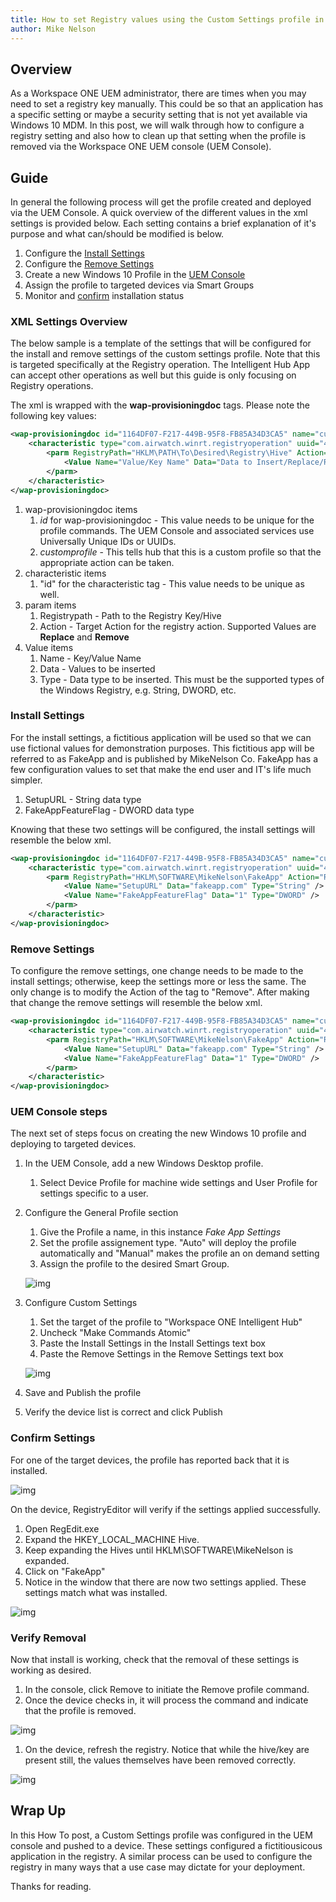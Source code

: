 ```yaml
---
title: How to set Registry values using the Custom Settings profile in Workspace ONE UEM
author: Mike Nelson
---
```


## Overview
As a Workspace ONE UEM administrator, there are times when you may need to set a registry key manually. This could be so that an application has a specific setting or maybe a security setting that is not yet available via Windows 10 MDM. In this post, we will walk through how to configure a registry setting and also how to clean up that setting when the profile is removed via the Workspace ONE UEM console (UEM Console).

<!--truncate-->

## Guide
In general the following process will get the profile created and deployed via the UEM Console. A quick overview of the different values in the xml settings is provided below. Each setting contains a brief explanation of it's purpose and what can/should be modified is below.

1. Configure the [Install Settings](#install-settings)
1. Configure the [Remove Settings](#remove-settings)
1. Create a new Windows 10 Profile in the [UEM Console](#uem-console-steps)
1. Assign the profile to targeted devices via Smart Groups
1. Monitor and [confirm](#confirm-settings) installation status

### XML Settings Overview
The below sample is a template of the settings that will be configured for the install and remove settings of the custom settings profile. Note that this is targeted specifically at the Registry operation. The Intelligent Hub App can accept other operations as well but this guide is only focusing on Registry operations.

The xml is wrapped with the **wap-provisioningdoc** tags. Please note the following key values:

```xml
<wap-provisioningdoc id="1164DF07-F217-449B-95F8-FB85A34D3CA5" name="customprofile">/
    <characteristic type="com.airwatch.winrt.registryoperation" uuid="4fa91319-eac0-4a16-9d10-093ba845b698">
        <parm RegistryPath="HKLM\PATH\To\Desired\Registry\Hive" Action="DesiredAction">
            <Value Name="Value/Key Name" Data="Data to Insert/Replace/Remove" Type="Value Type" />
        </parm>
    </characteristic>
</wap-provisioningdoc>
```
1. wap-provisioningdoc items
    1. *id* for wap-provisioningdoc - This value needs to be unique for the profile commands. The UEM Console and associated services use Universally Unique IDs or UUIDs.
    1. *customprofile* - This tells hub that this is a custom profile so that the appropriate action can be taken.
1. characteristic items
    1. "id" for the characteristic tag - This value needs to be unique as well. 
1. param items
    1. Registrypath - Path to the Registry Key/Hive
    1. Action - Target Action for the registry action. Supported Values are **Replace** and **Remove**
1. Value items
    1. Name - Key/Value Name
    1. Data - Values to be inserted
    1. Type - Data type to be inserted. This must be the supported types of the Windows Registry, e.g. String, DWORD, etc.

### Install Settings
For the install settings, a fictitious application will be used so that we can use fictional values for demonstration purposes. This fictitious app will be referred to as FakeApp and is published by MikeNelson Co. FakeApp has a few configuration values to set that make the end user and IT's life much simpler.
1. SetupURL - String data type
1. FakeAppFeatureFlag - DWORD data type

Knowing that these two settings will be configured, the install settings will resemble the below xml.

```xml
<wap-provisioningdoc id="1164DF07-F217-449B-95F8-FB85A34D3CA5" name="customprofile">/
    <characteristic type="com.airwatch.winrt.registryoperation" uuid="4fa91319-eac0-4a16-9d10-093ba845b698">
        <parm RegistryPath="HKLM\SOFTWARE\MikeNelson\FakeApp" Action="Replace">
            <Value Name="SetupURL" Data="fakeapp.com" Type="String" />
            <Value Name="FakeAppFeatureFlag" Data="1" Type="DWORD" />
        </parm>
    </characteristic>
</wap-provisioningdoc>
```

### Remove Settings
To configure the remove settings, one change needs to be made to the install settings; otherwise, keep the settings more or less the same. The only change is to modify the Action of the *<param>* tag to "Remove". After making that change the remove settings will resemble the below xml.

```xml
<wap-provisioningdoc id="1164DF07-F217-449B-95F8-FB85A34D3CA5" name="customprofile">/
    <characteristic type="com.airwatch.winrt.registryoperation" uuid="4fa91319-eac0-4a16-9d10-093ba845b698">
        <parm RegistryPath="HKLM\SOFTWARE\MikeNelson\FakeApp" Action="Remove">
            <Value Name="SetupURL" Data="fakeapp.com" Type="String" />
            <Value Name="FakeAppFeatureFlag" Data="1" Type="DWORD" />
        </parm>
    </characteristic>
</wap-provisioningdoc>
```

### UEM Console steps
The next set of steps focus on creating the new Windows 10 profile and deploying to targeted devices.

1. In the UEM Console, add a new Windows Desktop profile.
    1. Select Device Profile for machine wide settings and User Profile for settings specific to a user.
1. Configure the General Profile section
    1. Give the Profile a name, in this instance *Fake App Settings*
    1. Set the profile assignement type. "Auto" will deploy the profile automatically and "Manual" makes the profile an on demand setting
    1. Assign the profile to the desired Smart Group.

    ![img](/img/2020-03-20/GeneralProfileSettings.png)
    

1. Configure Custom Settings
    1. Set the target of the profile to "Workspace ONE Intelligent Hub"
    1. Uncheck "Make Commands Atomic"
    1. Paste the Install Settings in the Install Settings text box
    1. Paste the Remove Settings in the Remove Settings text box

    ![img](/img/blogimages/2020-03-20/CustomSettings.png)

1. Save and Publish the profile
1. Verify the device list is correct and click Publish

### Confirm Settings
For one of the target devices, the profile has reported back that it is installed. 

![img](/img/blogimages/2020-03-20/ConsoleInstalled.png)

On the device, RegistryEditor will verify if the settings applied successfully.
1. Open RegEdit.exe
1. Expand the HKEY_LOCAL_MACHINE Hive.
1. Keep expanding the Hives until HKLM\SOFTWARE\MikeNelson is expanded.
1. Click on "FakeApp"
1. Notice in the window that there are now two settings applied. These settings match what was installed.

![img](/img/blogimages/2020-03-20/InstalledRegistrySettings.png)

### Verify Removal
Now that install is working, check that the removal of these settings is working as desired. 

1. In the console, click Remove to initiate the Remove profile command.
1. Once the device checks in, it will process the command and indicate that the profile is removed.

![img](/img/blogimages/2020-03-20/ConsoleRemoved.png)

1. On the device, refresh the registry. Notice that while the hive/key are present still, the values themselves have been removed correctly.

![img](/img/blogimages/2020-03-20/RemovedRegistrySettings.png)

## Wrap Up
In this How To post, a Custom Settings profile was configured in the UEM console and pushed to a device. These settings configured a fictitiousicous application in the registry. A similar process can be used to configure the registry in many ways that a use case may dictate for your deployment. 

Thanks for reading.